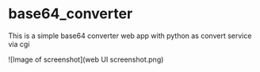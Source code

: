 # base64_converter
This is a simple base64 converter web app with python as convert service via cgi

![Image of screenshot](web UI screenshot.png)
